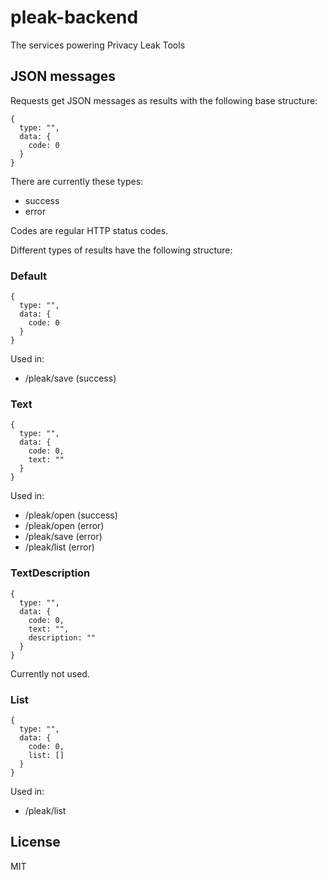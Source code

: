 # pleak-backend
The services powering Privacy Leak Tools

## JSON messages
Requests get JSON messages as results with the following base structure:
```
{
  type: "",
  data: {
    code: 0
  }
}
```
There are currently these types:
* success
* error

Codes are regular HTTP status codes.

Different types of results have the following structure:

### Default
```
{
  type: "",
  data: {
    code: 0
  }
}
```
Used in:
* /pleak/save (success)

### Text
```
{
  type: "",
  data: {
    code: 0,
    text: ""
  }
}
```
Used in:
* /pleak/open (success)
* /pleak/open (error)
* /pleak/save (error)
* /pleak/list (error)

### TextDescription
```
{
  type: "",
  data: {
    code: 0,
    text: "",
    description: ""
  }
}
```
Currently not used.

### List
```
{
  type: "",
  data: {
    code: 0,
    list: []
  }
}
```
Used in:
* /pleak/list

## License

MIT
